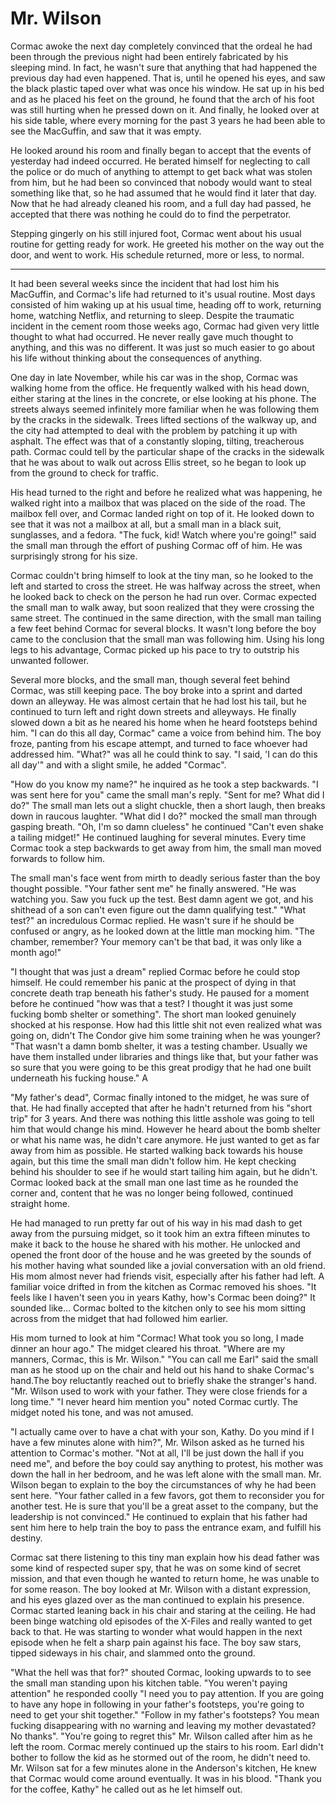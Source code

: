 # Mr. Wilson

Cormac awoke the next day completely convinced that the ordeal he had been through the previous night had been entirely fabricated by his sleeping mind. In fact, he wasn't sure that anything that had happened the previous day had even happened. That is, until he opened his eyes, and saw the black plastic taped over what was once his window. He sat up in his bed and as he placed his feet on the ground, he found that the arch of his foot was still hurting when he pressed down on it. And finally, he looked over at his side table, where every morning for the past 3 years he had been able to see the MacGuffin, and saw that it was empty.

He looked around his room and finally began to accept that the events of yesterday had indeed occurred. He berated himself for neglecting to call the police or do much of anything to attempt to get back what was stolen from him, but he had been so convinced that nobody would want to steal something like that, so he had assumed that he would find it later that day. Now that he had already cleaned his room, and a full day had passed, he accepted that there was nothing he could do to find the perpetrator.

Stepping gingerly on his still injured foot, Cormac went about his usual routine for getting ready for work. He greeted his mother on the way out the door, and went to work. His schedule returned, more or less, to normal.

* * *

It had been several weeks since the incident that had lost him his MacGuffin, and Cormac's life had returned to it's usual routine. Most days consisted of him waking up at his usual time, heading off to work, returning home, watching Netflix, and returning to sleep. Despite the traumatic incident in the cement room those weeks ago, Cormac had given very little thought to what had occurred. He never really gave much thought to anything, and this was no different. It was just so much easier to go about his life without thinking about the consequences of anything.

One day in late November, while his car was in the shop, Cormac was walking home from the office. He frequently walked with his head down, either staring at the lines in the concrete, or else looking at his phone. The streets always seemed infinitely more familiar when he was following them by the cracks in the sidewalk. Trees lifted sections of the walkway up, and the city had attempted to deal with the problem by patching it up with asphalt. The effect was that of a constantly sloping, tilting, treacherous path. Cormac could tell by the particular shape of the cracks in the sidewalk that he was about to walk out across Ellis street, so he began to look up from the ground to check for traffic.

His head turned to the right and before he realized what was happening, he walked right into a mailbox that was placed on the side of the road. The mailbox fell over, and Cormac landed right on top of it. He looked down to see that it was not a mailbox at all, but a small man in a black suit, sunglasses, and a fedora. "The fuck, kid! Watch where you're going!" said the small man through the effort of pushing Cormac off of him. He was surprisingly strong for his size.

Cormac couldn't bring himself to look at the tiny man, so he looked to the left and started to cross the street. He was halfway across the street, when he looked back to check on the person he had run over. Cormac expected the small man to walk away, but soon realized that they were crossing the same street. The continued in the same direction, with the small man tailing a few feet behind Cormac for several blocks. It wasn't long before the boy came to the conclusion that the small man was following him. Using his long legs to his advantage, Cormac picked up his pace to try to outstrip his unwanted follower.

Several more blocks, and the small man, though several feet behind Cormac, was still keeping pace. The boy broke into a sprint and darted down an alleyway. He was almost certain that he had lost his tail, but he continued to turn left and right down streets and alleyways. He finally slowed down a bit as he neared his home when he heard footsteps behind him. "I can do this all day, Cormac" came a voice from behind him. The boy froze, panting from his escape attempt, and turned to face whoever had addressed him. "What?" was all he could think to say. "I said, 'I can do this all day'" and with a slight smile, he added "Cormac".

"How do you know my name?" he inquired as he took a step backwards. "I was sent here for you" came the small man's reply. "Sent for me? What did I do?" The small man lets out a slight chuckle, then a short laugh, then breaks down in raucous laughter. "What did I do?" mocked the small man through gasping breath. "Oh, I'm so damn clueless" he continued "Can't even shake a tailing midget!" He continued laughing for several minutes. Every time Cormac took a step backwards to get away from him, the small man moved forwards to follow him.

The small man's face went from mirth to deadly serious faster than the boy thought possible. "Your father sent me" he finally answered. "He was watching you. Saw you fuck up the test. Best damn agent we got, and his shithead of a son can't even figure out the damn qualifying test." "What test?" an incredulous Cormac replied. He wasn't sure if he should be confused or angry, as he looked down at the little man mocking him. "The chamber, remember? Your memory can't be that bad, it was only like a month ago!"

"I thought that was just a dream" replied Cormac before he could stop himself. He could remember his panic at the prospect of dying in that concrete death trap beneath his father's study. He paused for a moment before he continued "how was that a test? I thought it was just some fucking bomb shelter or something". The short man looked genuinely shocked at his response. How had this little shit not even realized what was going on, didn't The Condor give him some training when he was younger? "That wasn't a damn bomb shelter, it was a testing chamber. Usually we have them installed under libraries and things like that, but your father was so sure that you were going to be this great prodigy that he had one built underneath his fucking house."
A

"My father's dead", Cormac finally intoned to the midget, he was sure of that. He had finally accepted that after he hadn't returned from his "short trip" for 3 years. And there was nothing this little asshole was going to tell him that would change his mind. However he heard about the bomb shelter or what his name was, he didn't care anymore. He just wanted to get as far away from him as possible. He started walking back towards his house again, but this time the small man didn't follow him. He kept checking behind his shoulder to see if he would start tailing him again, but he didn't. Cormac looked back at the small man one last time as he rounded the corner and, content that he was no longer being followed, continued straight home.

He had managed to run pretty far out of his way in his mad dash to get away from the pursuing midget, so it took him an extra fifteen minutes to make it back to the house he shared with his mother. He unlocked and opened the front door of the house and he was greeted by the sounds of his mother having what sounded like a jovial conversation with an old friend. His mom almost never had friends visit, especially after his father had left. A familiar voice drifted in from the kitchen as Cormac removed his shoes. "It feels like I haven't seen you in years Kathy, how's Cormac been doing?" It sounded like... Cormac bolted to the kitchen only to see his mom sitting across from the midget that had followed him earlier.

His mom turned to look at him "Cormac! What took you so long, I made dinner an hour ago." The midget cleared his throat. "Where are my manners, Cormac, this is Mr. Wilson." "You can call me Earl" said the small man as he stood up on the chair and held out his hand to shake Cormac's hand.The boy reluctantly reached out to briefly shake the stranger's hand. "Mr. Wilson used to work with your father. They were close friends for a long time." "I never heard him mention you" noted Cormac curtly. The midget noted his tone, and was not amused.

"I actually came over to have a chat with your son, Kathy. Do you mind if I have a few minutes alone with him?", Mr. Wilson asked as he turned his attention to Cormac's mother. "Not at all, I'll be just down the hall if you need me", and before the boy could say anything to protest, his mother was down the hall in her bedroom, and he was left alone with the small man. Mr. Wilson began to explain to the boy the circumstances of why he had been sent here. "Your father called in a few favors, got them to reconsider you for another test. He is sure that you'll be a great asset to the company, but the leadership is not convinced." He continued to explain that his father had sent him here to help train the boy to pass the entrance exam, and fulfill his destiny.

Cormac sat there listening to this tiny man explain how his dead father was some kind of respected super spy, that he was on some kind of secret mission, and that even though he wanted to return home, he was unable to for some reason. The boy looked at Mr. Wilson with a distant expression, and his eyes glazed over as the man continued to explain his presence. Cormac started leaning back in his chair and staring at the ceiling. He had been binge watching old episodes of the X-Files and really wanted to get back to that. He was starting to wonder what would happen in the next episode when he felt a sharp pain against his face. The boy saw stars, tipped sideways in his chair, and slammed onto the ground.

"What the hell was that for?" shouted Cormac, looking upwards to to see the small man standing upon his kitchen table. "You weren't paying attention" he responded coolly "I need you to pay attention. If you are going to have any hope in following in your father's footsteps, you're going to need to get your shit together." "Follow in my father's footsteps? You mean fucking disappearing with no warning and leaving my mother devastated? No thanks". "You're going to regret this" Mr. Wilson called after him as he left the room. Cormac merely continued up the stairs to his room. Earl didn't bother to follow the kid as he stormed out of the room, he didn't need to. Mr. Wilson sat for a few minutes alone in the Anderson's kitchen, He knew that Cormac would come around eventually. It was in his blood. "Thank you for the coffee, Kathy" he called out as he let himself out.
